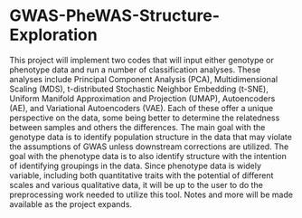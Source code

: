 # GWAS-PheWAS-Structure-Exploration

This project will implement two codes that will input either genotype or phenotype data and run a number of classification analyses.  These analyses include Principal Component Analysis (PCA), Multidimensional Scaling (MDS), t-distributed Stochastic Neighbor Embedding (t-SNE), Uniform Manifold Approximation and Projection (UMAP), Autoencoders (AE), and Variational Autoencoders (VAE).  Each of these offer a unique perspective on the data, some being better to determine the relatedness between samples and others the differences.  The main goal with the genotype data is to identify population structure in the data that may violate the assumptions of GWAS unless downstream corrections are utilized.  The goal with the phenotype data is to also identify structure with the intention of identifying groupings in the data.  Since phenotype data is widely variable, including both quantitative traits with the potential of different scales and various qualitative data, it will be up to the user to do the preprocessing work needed to utilize this tool.  Notes and more will be made available as the project expands.
